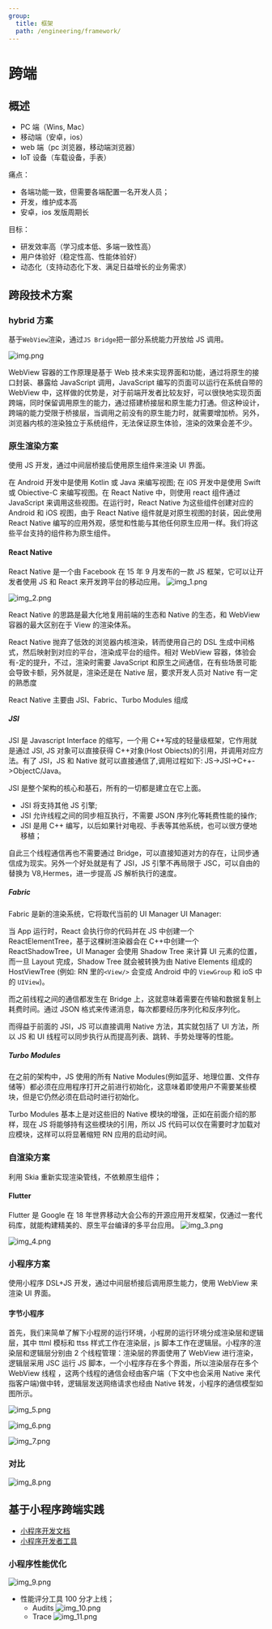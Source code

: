 ```yaml
---
group:
  title: 框架
  path: /engineering/framework/
---
```


# 跨端

## 概述

- PC 端（Wins, Mac）
- 移动端（安卓，ios）
- web 端（pc 浏览器，移动端浏览器）
- IoT 设备（车载设备，手表）

痛点：

- 各端功能一致，但需要各端配置一名开发人员；
- 开发，维护成本高
- 安卓，ios 发版周期长

目标：

- 研发效率高（学习成本低、多端一致性高）
- 用户体验好（稳定性高、性能体验好）
- 动态化（支持动态化下发、满足日益增长的业务需求）

## 跨段技术方案

### hybrid 方案

基于`WebView`渲染，通过`JS Bridge`把一部分系统能力开放给 JS 调用。

![img.png](./imgs/img.png)

WebView 容器的工作原理是基于 Web 技术来实现界面和功能，通过将原生的接口封装、暴露给 JavaScript 调用，JavaScript 编写的页面可以运行在系统自带的 WebView 中，这样做的优势是，对于前端开发者比较友好，可以很快地实现页面跨端，同时保留调用原生的能力，通过搭建桥接层和原生能力打通。但这种设计，跨端的能力受限于桥接层，当调用之前没有的原生能力时，就需要增加桥。另外，浏览器内核的渲染独立于系统组件，无法保证原生体验，渲染的效果会差不少。

### 原生渲染方案

使用 JS 开发，通过中间层桥接后使用原生组件来渲染 UI 界面。

在 Android 开发中是使用 Kotlin 或 Java 来编写视图; 在 i0S 开发中是使用 Swift 或 Obiective-C 来编写视图。在 React Native 中，则使用 react 组件通过 JavaScript 来调用这些视图。在运行时，React Native 为这些组件创建对应的 Android 和 iOS 视图，由于 React Native 组件就是对原生视图的封装，因此使用 React Native 编写的应用外观，感觉和性能与其他任何原生应用一样。我们将这些平台支持的组件称为原生组件。

#### React Native

React Native 是一个由 Facebook 在 15 年 9 月发布的一款 JS 框架，它可以让开发者使用 JS 和 React 来开发跨平台的移动应用。 ![img_1.png](./imgs/img_1.png)

![img_2.png](./imgs/img_2.png)

React Native 的思路是最大化地复用前端的生态和 Native 的生态，和 WebView 容器的最大区别在于 View 的渲染体系。

React Native 抛弃了低效的浏览器内核渲染，转而使用自己的 DSL 生成中间格式，然后映射到对应的平台，渲染成平台的组件。相对 WebView 容器，体验会有-定的提升，不过，渲染时需要 JavaScript 和原生之间通信，在有些场景可能会导致卡额，另外就是，渲染还是在 Native 层，要求开发人员对 Native 有一定的熟悉度

React Native 主要由 JSI、Fabric、Turbo Modules 组成

##### JSI

JSI 是 Javascript Interface 的缩写，一个用 C++写成的轻量级框架，它作用就是通过 JSI, JS 对象可以直接获得 C++对象(Host Obiects)的引用，并调用对应方法。有了 JSI，JS 和 Native 就可以直接通信了,调用过程如下: JS->JSI->C++->ObjectC/Java。

JSI 是整个架构的核心和基石，所有的一切都是建立在它上面。

- JSI 将支持其他 JS 引擎;
- JSI 允许线程之间的同步相互执行，不需要 JSON 序列化等耗费性能的操作;
- JSI 是用 C++ 编写，以后如果针对电视、手表等其他系统，也可以很方便地移植；

自此三个线程通信再也不需要通过 Bridge，可以直接知道对方的存在，让同步通信成为现实。另外一个好处就是有了 JSI，JS 引擎不再局限于 JSC，可以自由的替换为 V8,Hermes，进一步提高 JS 解析执行的速度。

##### Fabric

Fabric 是新的渲染系统，它将取代当前的 UI Manager UI Manager:

当 App 运行时，React 会执行你的代码并在 JS 中创建一个 ReactElementTree，基于这棵树渲染器会在 C++中创建一个 ReactShadowTree，UI Manager 会使用 Shadow Tree 来计算 UI 元素的位置，而一旦 Layout 完成，Shadow Tree 就会被转换为由 Native Elements 组成的 HostViewTree (例如: RN 里的`<View/>` 会变成 Android 中的 `ViewGroup` 和 ioS 中的 `UIView`)。

而之前线程之间的通信都发生在 Bridge 上，这就意味着需要在传输和数据复制上耗费时间。通过 JSON 格式来传递消息，每次都要经历序列化和反序列化。

而得益于前面的 JSI，JS 可以直接调用 Native 方法，其实就包括了 UI 方法，所以 JS 和 UI 线程可以同步执行从而提高列表、跳转、手势处理等的性能。

##### Turbo Modules

在之前的架构中，JS 使用的所有 Native Modules(例如蓝牙、地理位置、文件存储等）都必须在应用程序打开之前进行初始化，这意味着即使用户不需要某些模块，但是它仍然必须在启动时进行初始化。

Turbo Modules 基本上是对这些旧的 Native 模块的增强，正如在前面介绍的那样，现在 JS 将能够持有这些模块的引用，所以 JS 代码可以仅在需要时才加载对应模块，这样可以将显著缩短 RN 应用的启动时间。

### 自渲染方案

利用 Skia 重新实现渲染管线，不依赖原生组件；

#### Flutter

Flutter 是 Google 在 18 年世界移动大会公布的开源应用开发框架，仅通过一套代码库，就能构建精美的、原生平台编译的多平台应用。 ![img_3.png](./imgs/img_3.png)

![img_4.png](./imgs/img_4.png)

### 小程序方案

使用小程序 DSL+JS 开发，通过中间层桥接后调用原生能力，使用 WebView 来渲染 UI 界面。

#### 字节小程序

首先，我们来简单了解下小程房的运行环境，小程房的运行环境分成渲染层和逻辑层，其中 ttml 模标和 ttss 样式工作在渲染层，js 脚本工作在逻辑层。小程序的渲染层和逻辑层分别由 2 个线程管理：渲染层的界面使用了 WebView 进行渲染，逻辑层采用 JSC 运行 JS 脚本，一个小程序存在多个界面，所以渲染层存在多个 WebView 线程 ，这两个线程的通信会经由客户端（下文中也会采用 Native 来代指客户端)做中转，逻辑层发送网络请求也经由 Native 转发，小程序的通信模型如图所示。

![img_5.png](./imgs/img_5.png)

![img_6.png](./imgs/img_6.png)

![img_7.png](./imgs/img_7.png)

### 对比

![img_8.png](./imgs/img_8.png)

## 基于小程序跨端实践

- [小程序开发文档](https://developer.open-douyin.com/docs/resource/zh-CN/mini-app/develop/guide/introduction/)
- [小程序开发者工具](https://developer.open-douyin.com/docs/resource/zh-CN/mini-app/develop/developer-instrument/download/developer-instrument-update-and-download)

### 小程序性能优化

![img_9.png](./imgs/img_9.png)

- 性能评分工具 100 分才上线；
  - Audits ![img_10.png](./imgs/img_10.png)
  - Trace ![img_11.png](./imgs/img_11.png)
